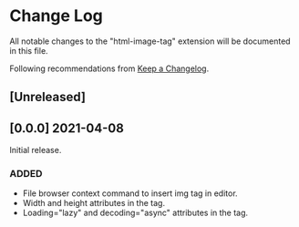 # Change Log

All notable changes to the "html-image-tag" extension will be documented in this file.

Following recommendations from [Keep a Changelog](http://keepachangelog.com/).

## [Unreleased]

## [0.0.0] 2021-04-08
Initial release.
### ADDED
- File browser context command to insert img tag in editor.
- Width and height attributes in the tag.
- Loading="lazy" and decoding="async" attributes in the tag.

